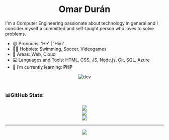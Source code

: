 <h1 align="center">Omar Durán</h1>

I'm a Computer Engineering passionate about technology in general and I consider myself a committed and self-taught person who loves to solve problems.

- 😄 Pronouns: 'He' | 'Him'
- 🏊‍♂️ Hobbies: Swimming, Soccer, Videogames
- 🎯 Areas: Web, Cloud
- 💻 Languages and Tools: HTML, CSS, JS, Node.js, Git, SQL, Azure
- 🌱 I’m currently learning: **PHP**
   
<div align="center">  
   
![dev](https://user-images.githubusercontent.com/65189994/210685946-561be189-0416-4257-89c3-6a6fa1254515.gif)

</div> 
  
  
# <h3 align="left"> 📊GitHub Stats:</h3>
 
<div align ="center">  
 <a href="https://github.com/omardrnp">

![](https://github-readme-stats.vercel.app/api?username=omardrnp&theme=dark&hide&hide_border=false_&include_all_commits=false&count_private=false)<br/>
![](https://github-readme-streak-stats.herokuapp.com/?user=omardrnp&theme=dark&hide&hide_border=false)<br/>
![](https://github-readme-stats.vercel.app/api/top-langs/?username=omardrnp&theme=dark&hide&hide_border=false&include_all_commits=false&count_private=false&layout=compact)

---
[![](https://visitcount.itsvg.in/api?id=omardrnp&icon=5&color=12)](https://visitcount.itsvg.in)   
  </a>
</div>
